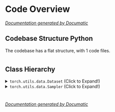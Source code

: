 # Code Overview

[_Documentation generated by Documatic_](https://www.documatic.com)

<!---Documatic-section-Codebase Structure Python-start--->
## Codebase Structure Python

The codebase has a flat structure, with 1 code files.

# #
<!---Documatic-section-Codebase Structure Python-end--->

<!---Documatic-section-Class Hierarchy-start--->
## Class Hierarchy

<!---Documatic-block-torch.utils.data.Dataset-start--->
<details>
	<summary><code>torch.utils.data.Dataset</code> (Click to Expand!)</summary>

* dataset.dataset.SceneDataset
</details>
<!---Documatic-block-torch.utils.data.Dataset-end--->

<!---Documatic-block-torch.utils.data.Sampler-start--->
<details>
	<summary><code>torch.utils.data.Sampler</code> (Click to Expand!)</summary>

* dataset.dataset.ClipSampler
* dataset.dataset.RandomSampler
</details>
<!---Documatic-block-torch.utils.data.Sampler-end--->

# #
<!---Documatic-section-Class Hierarchy-end--->

[_Documentation generated by Documatic_](https://www.documatic.com)